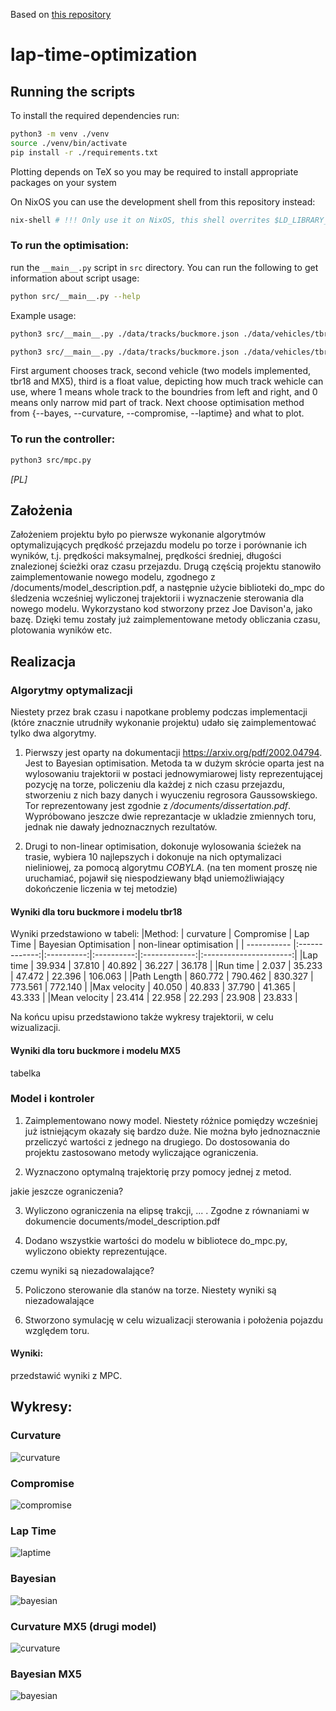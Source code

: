 Based on [this repository](https://github.com/joedavison17/dissertation/)
# lap-time-optimization

## Running the scripts
To install the required dependencies run:
```bash
python3 -m venv ./venv
source ./venv/bin/activate
pip install -r ./requirements.txt
```

Plotting depends on TeX so you may be required to install appropriate packages on your system

On NixOS you can use the development shell from this repository instead:
```bash
nix-shell # !!! Only use it on NixOS, this shell overrites $LD_LIBRARY_PATH which may break other systems
```

### To run the optimisation:
run the `__main__.py` script in `src` directory. You can run the following to get information about script usage:
```bash
python src/__main__.py --help
```
Example usage:
```bash
python3 src/__main__.py ./data/tracks/buckmore.json ./data/vehicles/tbr18.json  0.8 --nonlinear --plot-all
```
```bash
python3 src/__main__.py ./data/tracks/buckmore.json ./data/vehicles/tbr18.json 0.8 --bayes --plot-all
```
First argument chooses track, second vehicle (two models implemented, tbr18 and MX5), third is a float value, depicting how much track 
wehicle can use, where 1 means whole track to the boundries from left and right, and 0 means only narrow mid part of track. Next choose optimisation method from {--bayes, --curvature, --compromise, --laptime} and what to plot. 

### To run the controller:
```bash
python3 src/mpc.py
```

*\[PL\]*
## Założenia

Założeniem projektu było po pierwsze wykonanie algorytmów optymalizujących prędkość przejazdu modelu po torze i porównanie ich wyników, t.j.
prędkości maksymalnej, prędkości średniej, długości znalezionej ścieżki oraz czasu przejazdu. Drugą częścią projektu stanowiło zaimplementowanie nowego modelu, zgodnego z /documents/model_description.pdf, a następnie użycie biblioteki do_mpc do śledzenia wcześniej wyliczonej trajektorii i wyznaczenie sterowania dla nowego modelu. Wykorzystano kod stworzony przez 
Joe Davison'a, jako bazę. Dzięki temu zostały już zaimplementowane metody obliczania czasu, plotowania wyników etc.  

## Realizacja
### Algorytmy optymalizacji
Niestety przez brak czasu i napotkane problemy podczas implementacji (które znacznie utrudniły wykonanie projektu)
udało się zaimplementować tylko dwa algorytmy.
1. Pierwszy jest oparty na dokumentacji https://arxiv.org/pdf/2002.04794. 
Jest to Bayesian optimisation. 
Metoda ta w dużym skrócie oparta jest na wylosowaniu trajektorii w postaci jednowymiarowej listy reprezentującej pozycję na torze, 
policzeniu dla każdej z nich czasu przejazdu, stworzeniu z nich bazy danych i
wyuczeniu regrosora Gaussowskiego. Tor reprezentowany jest zgodnie z */documents/dissertation.pdf*. 
Wypróbowano jeszcze dwie reprezantacje w ukladzie zmiennych toru, jednak nie dawały jednoznacznych rezultatów. 

2. Drugi to non-linear optimisation, dokonuje wylosowania ścieżek na trasie, wybiera 10 najlepszych i dokonuje na nich optymalizaci nieliniowej, 
za pomocą algorytmu *COBYLA*. (na ten moment proszę nie uruchamiać, pojawił się niespodziewany błąd uniemożliwiający dokończenie liczenia w tej metodzie)

#### Wyniki dla toru buckmore i modelu tbr18
Wyniki przedstawiono w tabeli: 
|Method:       |   curvature   | Compromise | Lap Time | Bayesian Optimisation |  non-linear optimisation |
| ----------- |:-------------:|:----------:|:----------:|:-------------:|:----------------------:|
|Lap time      |     39.934    |   37.810  |   40.892    |     36.227    |           36.178      |
|Run time      |     2.037     |   35.233  |   47.472    |     22.396    |           106.063     |
|Path Length   |     860.772   |   790.462 |   830.327   |     773.561   |           772.140     |
|Max velocity  |     40.050    |   40.833  |   37.790    |     41.365    |           43.333      |
|Mean velocity |     23.414    |   22.958  |   22.293    |     23.908    |           23.833      |

Na końcu upisu przedstawiono także wykresy trajektorii, w celu wizualizacji. 

#### Wyniki dla toru buckmore i modelu MX5
<!-- TODO --> tabelka

### Model i kontroler

1. Zaimplementowano nowy model. Niestety różnice pomiędzy wcześniej już istniejącym okazały się bardzo duże. Nie można było jednoznacznie przeliczyć wartości z jednego na drugiego. Do dostosowania do projektu zastosowano metody wyliczające ograniczenia. 

2. Wyznaczono optymalną trajektorię przy pomocy jednej z metod.

<!-- TODO --> jakie jeszcze ograniczenia?
3. Wyliczono ograniczenia na elipsę trakcji, ... . Zgodne z równaniami w dokumencie documents/model_description.pdf

4. Dodano wszystkie wartości do modelu w bibliotece do_mpc.py, wyliczono obiekty reprezentujące. 

<!-- TODO --> czemu wyniki są niezadowalające?
5. Policzono sterowanie dla stanów na torze. Niestety wyniki są niezadowalające

6. Stworzono symulację w celu wizualizacji sterowania i położenia pojazdu względem toru. 

#### Wyniki:

<!-- TODO --> przedstawić wyniki z MPC.




## Wykresy:
### Curvature
![curvature](./data/plots/tbr18/buckmore/curvature/trajectory.png)
### Compromise
![compromise](./data/plots/tbr18/buckmore/compromise/trajectory.png)
### Lap Time
![laptime](./data/plots/tbr18/buckmore/laptime/trajectory.png)
### Bayesian
![bayesian](./data/plots/tbr18/buckmore/bayesian/trajectory.png)
<!-- ### Non-linear
![nonlinear](./data/plots/buckmore/nonlinear/trajectory.png) -->

### Curvature MX5 (drugi model)
![curvature](./data/plots/MX-5/buckmore/curvature/trajectory.png)
### Bayesian MX5
![bayesian](./data/plots/MX-5/buckmore/bayesian/trajectory.png)
